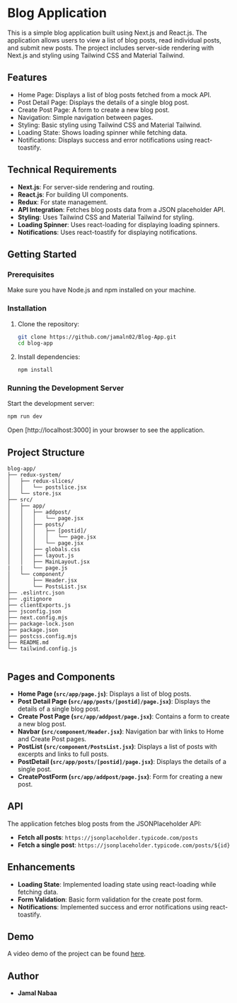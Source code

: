 # Blog Application

This is a simple blog application built using Next.js and React.js. The application allows users to view a list of blog posts, read individual posts, and submit new posts. The project includes server-side rendering with Next.js and styling using Tailwind CSS and Material Tailwind.

## Features

- Home Page: Displays a list of blog posts fetched from a mock API.
- Post Detail Page: Displays the details of a single blog post.
- Create Post Page: A form to create a new blog post.
- Navigation: Simple navigation between pages.
- Styling: Basic styling using Tailwind CSS and Material Tailwind.
- Loading State: Shows loading spinner while fetching data.
- Notifications: Displays success and error notifications using react-toastify.

## Technical Requirements

- **Next.js**: For server-side rendering and routing.
- **React.js**: For building UI components.
- **Redux**: For state management.
- **API Integration**: Fetches blog posts data from a JSON placeholder API.
- **Styling**: Uses Tailwind CSS and Material Tailwind for styling.
- **Loading Spinner**: Uses react-loading for displaying loading spinners.
- **Notifications**: Uses react-toastify for displaying notifications.

## Getting Started

### Prerequisites

Make sure you have Node.js and npm installed on your machine.

### Installation

1. Clone the repository:

   ```bash
   git clone https://github.com/jamaln02/Blog-App.git
   cd blog-app
   ```

2. Install dependencies:

   ```bash
   npm install
   ```

### Running the Development Server

Start the development server:

```bash
npm run dev
```

Open [http://localhost:3000] in your browser to see the application.

## Project Structure

```
blog-app/
├── redux-system/
│   ├── redux-slices/
│   │   └── postslice.jsx
│   └── store.jsx
├── src/
│   ├── app/
│   │   ├── addpost/
│   │   │   └── page.jsx
│   │   ├── posts/
│   │   │   ├── [postid]/
│   │   │   │   └── page.jsx
│   │   │   └── page.jsx
│   │   ├── globals.css
│   │   ├── layout.js
│   │   ├── MainLayout.jsx
|   |   └── page.js
│   └── component/
│       ├── Header.jsx
│       └── PostsList.jsx
├── .eslintrc.json
├── .gitignore
├── clientExports.js
├── jsconfig.json
├── next.config.mjs
├── package-lock.json
├── package.json
├── postcss.config.mjs
├── README.md
└── tailwind.config.js


```

## Pages and Components

- **Home Page (`src/app/page.js`)**: Displays a list of blog posts.
- **Post Detail Page (`src/app/posts/[postid]/page.jsx`)**: Displays the details of a single blog post.
- **Create Post Page (`src/app/addpost/page.jsx`)**: Contains a form to create a new blog post.
- **Navbar (`src/component/Header.jsx`)**: Navigation bar with links to Home and Create Post pages.
- **PostList (`src/component/PostsList.jsx`)**: Displays a list of posts with excerpts and links to full posts.
- **PostDetail (`src/app/posts/[postid]/page.jsx`)**: Displays the details of a single post.
- **CreatePostForm (`src/app/addpost/page.jsx`)**: Form for creating a new post.

## API

The application fetches blog posts from the JSONPlaceholder API:

- **Fetch all posts**: `https://jsonplaceholder.typicode.com/posts`
- **Fetch a single post**: `https://jsonplaceholder.typicode.com/posts/${id}`

## Enhancements

- **Loading State**: Implemented loading state using react-loading while fetching data.
- **Form Validation**: Basic form validation for the create post form.
- **Notifications**: Implemented success and error notifications using react-toastify.

## Demo

A video demo of the project can be found [here](https://www.youtube.com/watch?v=vEphRK1hYwQ).

## Author

- **Jamal Nabaa**
#
